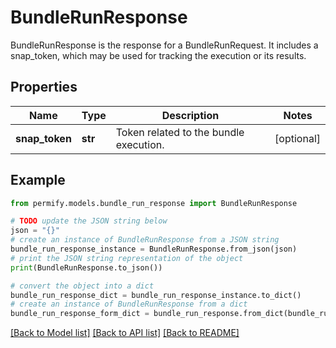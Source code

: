 # BundleRunResponse

BundleRunResponse is the response for a BundleRunRequest. It includes a snap_token, which may be used for tracking the execution or its results.

## Properties

Name | Type | Description | Notes
------------ | ------------- | ------------- | -------------
**snap_token** | **str** | Token related to the bundle execution. | [optional] 

## Example

```python
from permify.models.bundle_run_response import BundleRunResponse

# TODO update the JSON string below
json = "{}"
# create an instance of BundleRunResponse from a JSON string
bundle_run_response_instance = BundleRunResponse.from_json(json)
# print the JSON string representation of the object
print(BundleRunResponse.to_json())

# convert the object into a dict
bundle_run_response_dict = bundle_run_response_instance.to_dict()
# create an instance of BundleRunResponse from a dict
bundle_run_response_form_dict = bundle_run_response.from_dict(bundle_run_response_dict)
```
[[Back to Model list]](../README.md#documentation-for-models) [[Back to API list]](../README.md#documentation-for-api-endpoints) [[Back to README]](../README.md)


